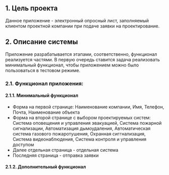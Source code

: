 ## **1. Цель проекта**
Данное приложение - электронный опросный лист, заполняемый клиентом проектной компании при подаче заявки на проектирование.
## 2. Описание системы
Приложение разрабатывается этапами, соответственно, функционал реализуется частями. В первую очередь ставится задача реализовать минимальный функционал, чтобы приложением можно было пользоваться в тестовом режиме.
### 2.1. Функционал приложения:
#### 2.1.1. Минимальный функционал
- Форма на первой странице: Наименование компании, Имя, Телефон, Почта, Наименование объекта
- Форма на второй странице с выбором проектируемых систем: Система оповещения и управления эвакуацией, Система пожарной сигнализации, Автоматизация дымоудаления, Автоматическая система газового пожаротушения, Охранная сиггнализация, Система видеонаблюдения, Система контроля и управления доступом
- Далее отдельная страница - отдельная система
- Последняя страница - отправка заявки
#### 2.1.2. Дополнительный функционал

